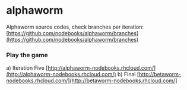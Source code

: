 alphaworm
=========

Alphaworm source codes, check branches per iteration: 
[https://github.com/nodebooks/alphaworm/branches](https://github.com/nodebooks/alphaworm/branches)

### Play the game

a) Iteration Five [http://alphaworm-nodebooks.rhcloud.com/](http://alphaworm-nodebooks.rhcloud.com/)
b) Final [http://betaworm-nodebooks.rhcloud.com/](http://betaworm-nodebooks.rhcloud.com/]
